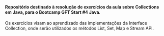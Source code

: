 
#### Repositório destinado à resolução de exercícios da aula sobre Collections em Java, para o Bootcamp GFT Start #4 Java.  

Os exercícios visam ao aprendizado das implementações da Interface Collection, onde serão utilizados os métodos List, Set, Map e Stream API. 
